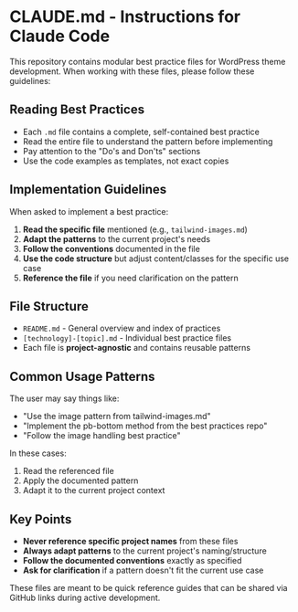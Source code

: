 # CLAUDE.md - Instructions for Claude Code

This repository contains modular best practice files for WordPress theme development. When working with these files, please follow these guidelines:

## Reading Best Practices

- Each `.md` file contains a complete, self-contained best practice
- Read the entire file to understand the pattern before implementing
- Pay attention to the "Do's and Don'ts" sections
- Use the code examples as templates, not exact copies

## Implementation Guidelines

When asked to implement a best practice:

1. **Read the specific file** mentioned (e.g., `tailwind-images.md`)
2. **Adapt the patterns** to the current project's needs
3. **Follow the conventions** documented in the file
4. **Use the code structure** but adjust content/classes for the specific use case
5. **Reference the file** if you need clarification on the pattern

## File Structure

- `README.md` - General overview and index of practices
- `[technology]-[topic].md` - Individual best practice files
- Each file is **project-agnostic** and contains reusable patterns

## Common Usage Patterns

The user may say things like:
- "Use the image pattern from tailwind-images.md"
- "Implement the pb-bottom method from the best practices repo"  
- "Follow the image handling best practice"

In these cases:
1. Read the referenced file
2. Apply the documented pattern
3. Adapt it to the current project context

## Key Points

- **Never reference specific project names** from these files
- **Always adapt patterns** to the current project's naming/structure
- **Follow the documented conventions** exactly as specified
- **Ask for clarification** if a pattern doesn't fit the current use case

These files are meant to be quick reference guides that can be shared via GitHub links during active development.